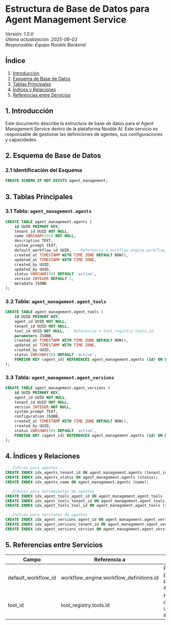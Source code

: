 # Estructura de Base de Datos para Agent Management Service

*Versión: 1.0.0*  
*Última actualización: 2025-06-03*  
*Responsable: Equipo Nooble Backend*

## Índice
1. [Introducción](#1-introducción)
2. [Esquema de Base de Datos](#2-esquema-de-base-de-datos)
3. [Tablas Principales](#3-tablas-principales)
4. [Índices y Relaciones](#4-índices-y-relaciones)
5. [Referencias entre Servicios](#5-referencias-entre-servicios)

## 1. Introducción

Este documento describe la estructura de base de datos para el Agent Management Service dentro de la plataforma Nooble AI. Este servicio es responsable de gestionar las definiciones de agentes, sus configuraciones y capacidades.

## 2. Esquema de Base de Datos

### 2.1 Identificación del Esquema

```sql
CREATE SCHEMA IF NOT EXISTS agent_management;
```

## 3. Tablas Principales

### 3.1 Tabla: `agent_management.agents`

```sql
CREATE TABLE agent_management.agents (
    id UUID PRIMARY KEY,
    tenant_id UUID NOT NULL,
    name VARCHAR(255) NOT NULL,
    description TEXT,
    system_prompt TEXT,
    default_workflow_id UUID, -- Referencia a workflow_engine.workflow_definitions.id
    created_at TIMESTAMP WITH TIME ZONE DEFAULT NOW(),
    updated_at TIMESTAMP WITH TIME ZONE,
    created_by UUID,
    updated_by UUID,
    status VARCHAR(50) DEFAULT 'active',
    version INTEGER DEFAULT 1,
    metadata JSONB
);
```

### 3.2 Tabla: `agent_management.agent_tools`

```sql
CREATE TABLE agent_management.agent_tools (
    id UUID PRIMARY KEY,
    agent_id UUID NOT NULL,
    tenant_id UUID NOT NULL,
    tool_id UUID NOT NULL, -- Referencia a tool_registry.tools.id
    parameters JSONB,
    created_at TIMESTAMP WITH TIME ZONE DEFAULT NOW(),
    updated_at TIMESTAMP WITH TIME ZONE,
    created_by UUID,
    status VARCHAR(50) DEFAULT 'active',
    FOREIGN KEY (agent_id) REFERENCES agent_management.agents (id) ON DELETE CASCADE
);
```

### 3.3 Tabla: `agent_management.agent_versions`

```sql
CREATE TABLE agent_management.agent_versions (
    id UUID PRIMARY KEY,
    agent_id UUID NOT NULL,
    tenant_id UUID NOT NULL,
    version INTEGER NOT NULL,
    system_prompt TEXT,
    configuration JSONB,
    created_at TIMESTAMP WITH TIME ZONE DEFAULT NOW(),
    created_by UUID,
    status VARCHAR(50) DEFAULT 'active',
    FOREIGN KEY (agent_id) REFERENCES agent_management.agents (id) ON DELETE CASCADE
);
```

## 4. Índices y Relaciones

```sql
-- Índices para agentes
CREATE INDEX idx_agents_tenant_id ON agent_management.agents (tenant_id);
CREATE INDEX idx_agents_status ON agent_management.agents (status);
CREATE INDEX idx_agents_name ON agent_management.agents (name);

-- Índices para herramientas de agentes
CREATE INDEX idx_agent_tools_agent_id ON agent_management.agent_tools (agent_id);
CREATE INDEX idx_agent_tools_tenant_id ON agent_management.agent_tools (tenant_id);
CREATE INDEX idx_agent_tools_tool_id ON agent_management.agent_tools (tool_id);

-- Índices para versiones de agentes
CREATE INDEX idx_agent_versions_agent_id ON agent_management.agent_versions (agent_id);
CREATE INDEX idx_agent_versions_tenant_id ON agent_management.agent_versions (tenant_id);
CREATE INDEX idx_agent_versions_version ON agent_management.agent_versions (version);
```

## 5. Referencias entre Servicios

| Campo | Referencia a | Descripción |
|-------|-------------|-------------|
| default_workflow_id | workflow_engine.workflow_definitions.id | Flujo de trabajo predeterminado para este agente |
| tool_id | tool_registry.tools.id | Herramienta que puede utilizar el agente |
